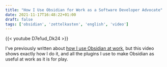 ```yaml
---
title: "How I Use Obsidian for Work as a Software Developer Advocate"
date: 2021-11-17T16:48:22+01:00
draft: false
tags: ['obsidian', 'zettelkasten', 'english', 'video']
---
```


{{< youtube D7e1ud_Dk24 >}}

I've previously written about [how I use Obsidian at work](https://nicolevanderhoeven.com/blog/20210518-how-i-use-obsidian-at-work/), but this video shows exactly how I do it, and all the plugins I use to make Obsidian as useful at work as it is for play.